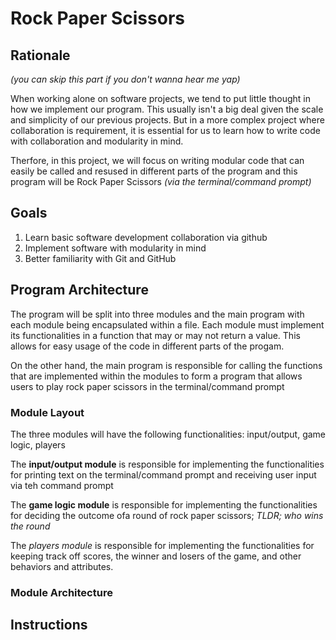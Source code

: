 # Rock Paper Scissors

## Rationale
*(you can skip this part if you don't wanna hear me yap)*

When working alone on software projects, we tend to put little thought in how we implement our program. This usually isn't a big deal given the scale and simplicity of our previous projects. But in a more complex project where collaboration is requirement, it is essential for us to learn how to write code with collaboration and modularity in mind.

Therfore, in this project, we will focus on writing modular code that can easily be called and resused in different parts of the program and this program will be Rock Paper Scissors *(via the terminal/command prompt)*

## Goals
1. Learn basic software development collaboration via github
2. Implement software with modularity in mind
3. Better familiarity with Git and GitHub

## Program Architecture

The program will be split into three modules and the main program with each module being encapsulated within a file. Each module must implement its functionalities in a function that may or may not return a value. This allows for easy usage of the code in different parts of the progam. 

On the other hand, the main program is responsible for calling the functions that are implemented within the modules to form a program that allows users to play rock paper scissors in the terminal/command prompt 

### Module Layout

The three modules will have the following functionalities: input/output, game logic, players

The **input/output module** is responsible for implementing the functionalities for printing text on the terminal/command prompt and receiving user input via teh command prompt

The **game logic module** is responsible for implementing the functionalities for deciding the outcome ofa round of rock paper scissors; *TLDR; who wins the round*

The *players module* is responsible for implementing the functionalities for keeping track off scores, the winner and losers of the game, and other behaviors and attributes.

### Module Architecture

## Instructions



